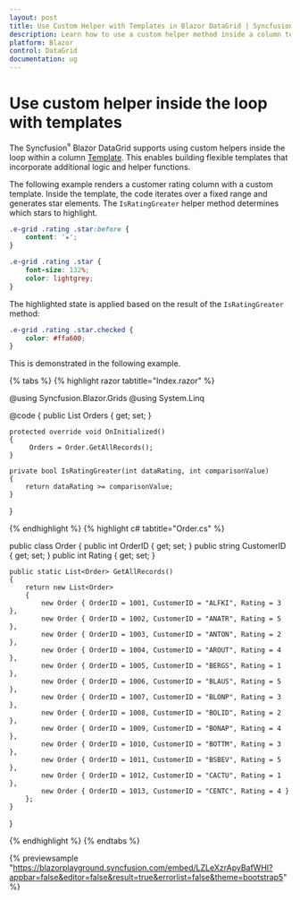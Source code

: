 ```yaml
---
layout: post
title: Use Custom Helper with Templates in Blazor DataGrid | Syncfusion
description: Learn how to use a custom helper method inside a column template loop to render a star rating in the Syncfusion Blazor DataGrid.
platform: Blazor
control: DataGrid
documentation: ug
---
```


# Use custom helper inside the loop with templates

The Syncfusion<sup style="font-size:70%">&reg;</sup> Blazor DataGrid supports using custom helpers inside the loop within a column [Template](https://help.syncfusion.com/cr/blazor/Syncfusion.Blazor.Grids.GridColumn.html#Syncfusion_Blazor_Grids_GridColumn_Template). This enables building flexible templates that incorporate additional logic and helper functions.

The following example renders a customer rating column with a custom template. Inside the template, the code iterates over a fixed range and generates star elements. The `IsRatingGreater` helper method determines which stars to highlight.

```css
.e-grid .rating .star:before {
    content: '★';
}

.e-grid .rating .star {
    font-size: 132%;
    color: lightgrey;
}
```

The highlighted state is applied based on the result of the `IsRatingGreater` method:

```css
.e-grid .rating .star.checked {
    color: #ffa600;
}
```

This is demonstrated in the following example.

{% tabs %}
{% highlight razor tabtitle="Index.razor" %}

@using Syncfusion.Blazor.Grids
@using System.Linq

<SfGrid DataSource="@Orders" Height="300px">
    <GridColumns>
        <GridColumn Field="OrderID" HeaderText="Order ID" TextAlign="TextAlign.Right" Width="90"></GridColumn>
        <GridColumn Field="CustomerID" HeaderText="Customer ID" Width="100"></GridColumn>
        <GridColumn HeaderText="Customer Rating" Width="120">
            <Template>
                @{
                    var rating = (context as Order)?.Rating ?? 0;
                }
                <div class="rate" aria-label="@($"{rating} out of 5 stars")">
                    <div class="rating">
                        @foreach (var i in Enumerable.Range(1, 5))
                        {
                            <span class="star @(IsRatingGreater(rating, i) ? "checked" : "")"></span>
                        }
                    </div>
                </div>
            </Template>
        </GridColumn>
    </GridColumns>
</SfGrid>

<style>
    .e-grid .rating .star:before {
        content: '★';
    }

    .e-grid .rating .star {
        font-size: 132%;
        color: lightgrey;
    }

    .e-grid .rating .star.checked {
        color: #ffa600;
    }
</style>

@code {
    public List<Order> Orders { get; set; }

    protected override void OnInitialized()
    {
         Orders = Order.GetAllRecords();
    }

    private bool IsRatingGreater(int dataRating, int comparisonValue)
    {
        return dataRating >= comparisonValue;
    }
}

{% endhighlight %}
{% highlight c# tabtitle="Order.cs" %}

public class Order
{
    public int OrderID { get; set; }
    public string CustomerID { get; set; }
    public int Rating { get; set; }

    public static List<Order> GetAllRecords()
    {
        return new List<Order>
        {
            new Order { OrderID = 1001, CustomerID = "ALFKI", Rating = 3 },
            new Order { OrderID = 1002, CustomerID = "ANATR", Rating = 5 },
            new Order { OrderID = 1003, CustomerID = "ANTON", Rating = 2 },
            new Order { OrderID = 1004, CustomerID = "AROUT", Rating = 4 },
            new Order { OrderID = 1005, CustomerID = "BERGS", Rating = 1 },
            new Order { OrderID = 1006, CustomerID = "BLAUS", Rating = 5 },
            new Order { OrderID = 1007, CustomerID = "BLONP", Rating = 3 },
            new Order { OrderID = 1008, CustomerID = "BOLID", Rating = 2 },
            new Order { OrderID = 1009, CustomerID = "BONAP", Rating = 4 },
            new Order { OrderID = 1010, CustomerID = "BOTTM", Rating = 3 },
            new Order { OrderID = 1011, CustomerID = "BSBEV", Rating = 5 },
            new Order { OrderID = 1012, CustomerID = "CACTU", Rating = 1 },
            new Order { OrderID = 1013, CustomerID = "CENTC", Rating = 4 }
        };
    }
}

{% endhighlight %}
{% endtabs %}

{% previewsample "https://blazorplayground.syncfusion.com/embed/LZLeXzrApyBafWHl?appbar=false&editor=false&result=true&errorlist=false&theme=bootstrap5" %}